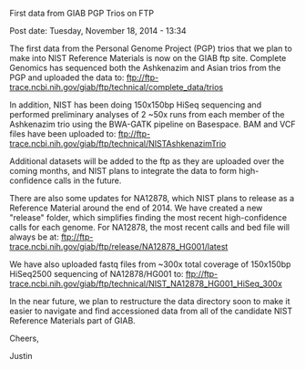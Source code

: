 
First data from GIAB PGP Trios on FTP

Post date: Tuesday, November 18, 2014 - 13:34 



The first data from the Personal Genome Project (PGP) trios that we plan to
make into NIST Reference Materials is now on the GIAB ftp site.  Complete
Genomics has sequenced both the Ashkenazim and Asian trios from the PGP and
uploaded the data to:
ftp://ftp-trace.ncbi.nih.gov/giab/ftp/technical/complete_data/trios

In addition, NIST has been doing 150x150bp HiSeq sequencing and performed
preliminary analyses of 2 ~50x runs from each member of the Ashkenazim trio
using the BWA-GATK pipeline on Basespace.  BAM and VCF files have been
uploaded to:
ftp://ftp-trace.ncbi.nih.gov/giab/ftp/technical/NISTAshkenazimTrio

Additional datasets will be added to the ftp as they are uploaded over the
coming months, and NIST plans to integrate the data to form high-confidence
calls in the future.

There are also some updates for NA12878, which NIST plans to release as a
Reference Material around the end of 2014.  We have created a new "release"
folder, which simplifies finding the most recent high-confidence calls for
each genome.  For NA12878, the most recent calls and bed file will always be
at:
ftp://ftp-trace.ncbi.nih.gov/giab/ftp/release/NA12878_HG001/latest

We have also uploaded fastq files from ~300x total coverage of 150x150bp
HiSeq2500 sequencing of NA12878/HG001 to:
ftp://ftp-trace.ncbi.nih.gov/giab/ftp/technical/NIST_NA12878_HG001_HiSeq_300x

In the near future, we plan to restructure the data directory soon to make it
easier to navigate and find accessioned data from all of the candidate NIST
Reference Materials part of GIAB.

Cheers,

Justin

